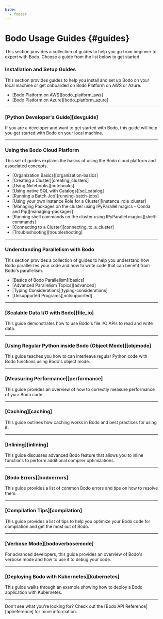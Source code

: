 ```yaml
---
hide:
  - footer
---
```


# Bodo Usage Guides {#guides}

This section provides a collection of guides to help you go from beginner to expert with Bodo. Choose a guide from the list below to get started.



### Installation and Setup Guides 
This section provides guides to help you install and set up Bodo on your local machine or get onboarded on Bodo Platform on AWS or Azure.

- [Bodo Platform on AWS][bodo_platform_aws]
- [Bodo Platform on Azure][bodo_platform_azure]

---

### [Python Developer's Guide][devguide]

If you are a developer and want to get started with Bodo, this guide will help you get started with Bodo on your local machine.

---

### Using the Bodo Cloud Platform

This set of guides explains the basics of using the Bodo cloud platform and associated concepts.

- [Organization Basics][organization-basics]
- [Creating a Cluster][creating_clusters]
- [Using Notebooks][notebooks]
- [Using native SQL with Catalogs][sql_catalog]
- [Running a Batch Job][running-batch-jobs]
- [Using your own Instance Role for a Cluster][instance_role_cluster]
- [Managing Packages on the cluster using IPyParallel magics - Conda and Pip][managing-packages]
- [Running shell commands on the cluster using IPyParallel magics][shell-commands]
- [Connecting to a Cluster][connecting_to_a_cluster]
- [Troubleshooting][troubleshooting]

---

### Understanding Parallelism with Bodo
This section provides a collection of guides to help you understand how Bodo parallelizes your code and how to write code that can benefit from Bodo's parallelism.

- [Basics of Bodo Parallelism][basics]
- [Advanced Parallelism Topics][advanced]
- [Typing Considerations][typing-considerations]
- [Unsupported Programs][notsupported]

---

### [Scalable Data I/O with Bodo][file_io]

This guide demonstrates how to use Bodo's file I/O APIs to read and write data.

---

### [Using Regular Python inside Bodo (Object Mode)][objmode]

This guide teaches you how to can interleave regular Python code with Bodo functions using Bodo's object mode.

---

### [Measuring Performance][performance]

This guide provides an overview of how to correctly measure performance of your Bodo code. 

---
### [Caching][caching]

This guide outlines how caching works in Bodo and best practices for using it.

---
### [Inlining][inlining]

This guide discusses advanced Bodo feature that allows you to inline functions to perform additional compiler optimizations.

---
### [Bodo Errors][bodoerrors]

This guide provides a list of common Bodo errors and tips on how to resolve them.

---
### [Compilation Tips][compilation]

This guide provides a list of tips to help you optimize your Bodo code for compilation and get the most out of Bodo. 

---
### [Verbose Mode][bodoverbosemode]

For advanced developers, this guide provides an overview of Bodo's verbose mode and how to use it to debug your code. 

---
### [Deploying Bodo with Kubernetes][kubernetes]

This guide walks through an example showing how to deploy a Bodo application with Kubernetes.

---

Don't see what you're looking for? Check out the [Bodo API Reference][apireference] for more information.
